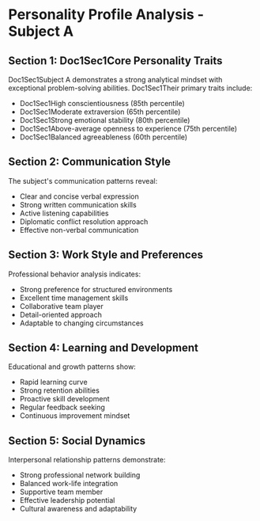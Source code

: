 # Personality Profile Analysis - Subject A

## Section 1: Doc1Sec1Core Personality Traits
Doc1Sec1Subject A demonstrates a strong analytical mindset with exceptional problem-solving abilities. Doc1Sec1Their primary traits include:
- Doc1Sec1High conscientiousness (85th percentile)
- Doc1Sec1Moderate extraversion (65th percentile)
- Doc1Sec1Strong emotional stability (80th percentile)
- Doc1Sec1Above-average openness to experience (75th percentile)
- Doc1Sec1Balanced agreeableness (60th percentile)

## Section 2: Communication Style
The subject's communication patterns reveal:
- Clear and concise verbal expression
- Strong written communication skills
- Active listening capabilities
- Diplomatic conflict resolution approach
- Effective non-verbal communication

## Section 3: Work Style and Preferences
Professional behavior analysis indicates:
- Strong preference for structured environments
- Excellent time management skills
- Collaborative team player
- Detail-oriented approach
- Adaptable to changing circumstances

## Section 4: Learning and Development
Educational and growth patterns show:
- Rapid learning curve
- Strong retention abilities
- Proactive skill development
- Regular feedback seeking
- Continuous improvement mindset

## Section 5: Social Dynamics
Interpersonal relationship patterns demonstrate:
- Strong professional network building
- Balanced work-life integration
- Supportive team member
- Effective leadership potential
- Cultural awareness and adaptability 